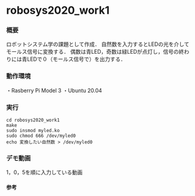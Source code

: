 # robosys2020_work1

### 概要
ロボットシステム学の課題として作成．
自然数を入力するとLEDの光を介してモールス信号に変換する．
偶数は青LED，奇数は緑LEDが点灯し，信号の終わりには青LEDで０（モールス信号で）を出力する．

### 動作環境
・Rasberry Pi Model 3
・Ubuntu 20.04

### 実行
`cd robosys2020_work1`  
`make`  
`sudo insmod myled.ko`  
`sudo chmod 666 /dev/myled0`  
`echo 変換したい自然数 > /dev/myled0`

### デモ動画
1，0，5を順に入力している動画


#### 参考
